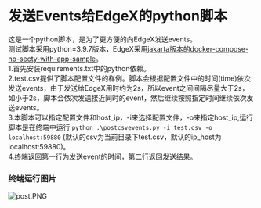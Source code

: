 # 发送Events给EdgeX的python脚本

这是一个python脚本，是为了更方便的向EdgeX发送events。  
测试脚本采用python=3.9.7版本，EdgeX采用[jakarta版本的docker-compose-no-secty-with-app-sample](https://github.com/edgexfoundry/edgex-compose/blob/jakarta/docker-compose-no-secty-with-app-sample.yml)。  
1.首先安装requirements.txt中的python依赖。  
2.test.csv提供了脚本配置文件的样例。脚本会根据配置文件中的时间(time)依次发送events，由于发送给EdgeX用时约为2s，所以event之间间隔尽量大于2s，如小于2s，脚本会依次发送接近同时的event，然后继续按照指定时间继续依次发送events。    
3.本脚本可以指定配置文件和host_ip，-i来选择配置文件，-o来指定host_ip,运行脚本是在终端中运行 `python .\postcsvevents.py -i test.csv -o localhost:59880`  (默认的csv为当前目录下test.csv，默认的ip_host为localhost:59880)。  
4.终端返回第一行为发送event的时间，第二行返回发送结果。  
### 终端运行图片  
![post.PNG](https://s2.loli.net/2022/02/05/o6nZ4afscdmOr7v.png)


